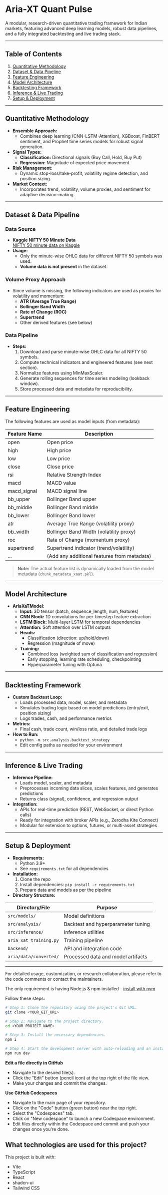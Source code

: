 # Aria-XT Quant Pulse

A modular, research-driven quantitative trading framework for Indian markets, featuring advanced deep learning models, robust data pipelines, and a fully integrated backtesting and live trading stack.

---

## Table of Contents
1. [Quantitative Methodology](#quantitative-methodology)
2. [Dataset & Data Pipeline](#dataset--data-pipeline)
3. [Feature Engineering](#feature-engineering)
4. [Model Architecture](#model-architecture)
5. [Backtesting Framework](#backtesting-framework)
6. [Inference & Live Trading](#inference--live-trading)
7. [Setup & Deployment](#setup--deployment)

---

## Quantitative Methodology

- **Ensemble Approach:**
  - Combines deep learning (CNN-LSTM-Attention), XGBoost, FinBERT sentiment, and Prophet time series models for robust signal generation.
- **Signal Types:**
  - **Classification:** Directional signals (Buy Call, Hold, Buy Put)
  - **Regression:** Magnitude of expected price movement
- **Risk Management:**
  - Dynamic stop-loss/take-profit, volatility regime detection, and position sizing.
- **Market Context:**
  - Incorporates trend, volatility, volume proxies, and sentiment for adaptive decision-making.

---

## Dataset & Data Pipeline

### Data Source
- **Kaggle NIFTY 50 Minute Data**  
  [NIFTY 50 minute data on Kaggle](https://www.kaggle.com/datasets/debashis74017/nifty-50-minute-data)
- **Usage:**
  - Only the minute-wise OHLC data for different NIFTY 50 symbols was used.
  - **Volume data is not present** in the dataset.

### Volume Proxy Approach
- Since volume is missing, the following indicators are used as proxies for volatility and momentum:
  - **ATR (Average True Range)**
  - **Bollinger Band Width**
  - **Rate of Change (ROC)**
  - **Supertrend**
  - Other derived features (see below)

### Data Pipeline
- **Steps:**
  1. Download and parse minute-wise OHLC data for all NIFTY 50 symbols.
  2. Compute technical indicators and engineered features (see next section).
  3. Normalize features using MinMaxScaler.
  4. Generate rolling sequences for time series modeling (lookback window).
  5. Store processed data and metadata for reproducibility.

---

## Feature Engineering

The following features are used as model inputs (from metadata):

| Feature Name         | Description                                  |
|---------------------|----------------------------------------------|
| open                | Open price                                   |
| high                | High price                                   |
| low                 | Low price                                    |
| close               | Close price                                  |
| rsi                 | Relative Strength Index                      |
| macd                | MACD value                                   |
| macd_signal         | MACD signal line                             |
| bb_upper            | Bollinger Band upper                         |
| bb_middle           | Bollinger Band middle                        |
| bb_lower            | Bollinger Band lower                         |
| atr                 | Average True Range (volatility proxy)        |
| bb_width            | Bollinger Band Width (volatility proxy)      |
| roc                 | Rate of Change (momentum proxy)              |
| supertrend          | Supertrend indicator (trend/volatility)      |
| ...                 | (Add any additional features from metadata)  |

> **Note:** The actual feature list is dynamically loaded from the model metadata (`chunk_metadata_xaat.pkl`).

---

## Model Architecture

- **AriaXaTModel:**
  - **Input:** 3D tensor (batch, sequence_length, num_features)
  - **CNN Block:** 1D convolutions for per-timestep feature extraction
  - **LSTM Block:** Multi-layer LSTM for temporal dependencies
  - **Attention:** Soft attention over LSTM outputs
  - **Heads:**
    - Classification (direction: up/hold/down)
    - Regression (magnitude of move)
  - **Training:**
    - Combined loss (weighted sum of classification and regression)
    - Early stopping, learning rate scheduling, checkpointing
    - Hyperparameter tuning with Optuna

---

## Backtesting Framework

- **Custom Backtest Loop:**
  - Loads processed data, model, scaler, and metadata
  - Simulates trading logic based on model predictions (entry/exit, position sizing)
  - Logs trades, cash, and performance metrics
- **Metrics:**
  - Final cash, trade count, win/loss ratio, and detailed trade logs
- **How to Run:**
  - `python -m src.analysis.backtest_strategy`
  - Edit config paths as needed for your environment

---

## Inference & Live Trading

- **Inference Pipeline:**
  - Loads model, scaler, and metadata
  - Preprocesses incoming data slices, scales features, and generates predictions
  - Returns class (signal), confidence, and regression output
- **Integration:**
  - APIs for real-time prediction (REST, WebSocket, or direct Python calls)
  - Ready for integration with broker APIs (e.g., Zerodha Kite Connect)
  - Modular for extension to options, futures, or multi-asset strategies

---

## Setup & Deployment

- **Requirements:**
  - Python 3.9+
  - See `requirements.txt` for all dependencies
- **Installation:**
  1. Clone the repo
  2. Install dependencies: `pip install -r requirements.txt`
  3. Prepare data and models as per the pipeline
- **Directory Structure:**

| Directory/File                | Purpose                                 |
|------------------------------|-----------------------------------------|
| `src/models/`                 | Model definitions                       |
| `src/analysis/`               | Backtest and hyperparameter tuning      |
| `src/inference/`              | Inference utilities                     |
| `aria_xat_training.py`        | Training pipeline                       |
| `backend/`                    | API and integration code                |
| `aria/data/converted/`        | Processed data and model artifacts      |

---

For detailed usage, customization, or research collaboration, please refer to the code comments or contact the maintainers.

The only requirement is having Node.js & npm installed - [install with nvm](https://github.com/nvm-sh/nvm#installing-and-updating)

Follow these steps:

```sh
# Step 1: Clone the repository using the project's Git URL.
git clone <YOUR_GIT_URL>

# Step 2: Navigate to the project directory.
cd <YOUR_PROJECT_NAME>

# Step 3: Install the necessary dependencies.
npm i

# Step 4: Start the development server with auto-reloading and an instant preview.
npm run dev
```

**Edit a file directly in GitHub**

- Navigate to the desired file(s).
- Click the "Edit" button (pencil icon) at the top right of the file view.
- Make your changes and commit the changes.

**Use GitHub Codespaces**

- Navigate to the main page of your repository.
- Click on the "Code" button (green button) near the top right.
- Select the "Codespaces" tab.
- Click on "New codespace" to launch a new Codespace environment.
- Edit files directly within the Codespace and commit and push your changes once you're done.

## What technologies are used for this project?

This project is built with:

- Vite
- TypeScript
- React
- shadcn-ui
- Tailwind CSS

